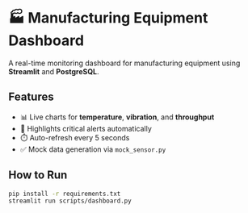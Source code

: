 # 🏭 Manufacturing Equipment Dashboard

A real-time monitoring dashboard for manufacturing equipment using **Streamlit** and **PostgreSQL**.

## Features
- 📊 Live charts for **temperature**, **vibration**, and **throughput**
- 🔴 Highlights critical alerts automatically
- ⏱️ Auto-refresh every 5 seconds
- ✅ Mock data generation via `mock_sensor.py`

## How to Run
```bash
pip install -r requirements.txt
streamlit run scripts/dashboard.py
